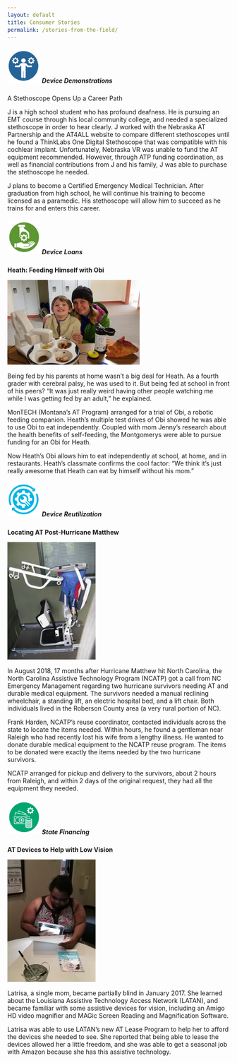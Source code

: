 ```yaml
---
layout: default
title: Consumer Stories
permalink: /stories-from-the-field/
---
```


  <div class="row">
    <div class="col-md-12">
      <div class="card">
        <h5 class="card-header"><img style="width:75px;" src="/assets/Device-Demo-icon.png"
            alt-text="Device Demo icon" />
          Device Demonstrations
        </h5>
        <div class="card-body">
          <p class="card-text">A Stethoscope Opens Up a Career Path </p>
          <p class="card-text">J is a high school student who has profound deafness. He is pursuing an EMT course
            through his local community college, and needed a specialized stethoscope in order to hear clearly. J worked
            with the Nebraska AT Partnership and the AT4ALL website to compare different stethoscopes until he found a
            ThinkLabs One Digital Stethoscope that was compatible with his cochlear implant. Unfortunately, Nebraska VR
            was unable to fund the AT equipment recommended. However, through ATP funding coordination, as well as
            financial contributions from J and his family, J was able to purchase the stethoscope he needed. </p>
          <p class="card-text">J plans to become a Certified Emergency Medical Technician. After graduation from high
            school, he will continue his training to become licensed as a paramedic. His stethoscope will allow him to
            succeed as he trains for and enters this career.</p>
        </div>
      </div>
      <div class="card">
        <h5 class="card-header">
          <img style="width:75px;" src="/assets/Device-Loan-icon.png" alt-text="Device Loan icon" /> Device Loans
        </h5>
        <div class="card-body">
          <p class="card-text"><b>Heath: Feeding Himself with Obi</b></p>
          <p><img style="max-width:300px;" src="/assets/MT_Device_Loan_2018.jpg" alt="Obi Eating with AT devices"
              class="img-fluid float-left pb-2 pr-2"></p>
          <p class="card-text">Being fed by his parents at home wasn’t a big deal for Heath. As a fourth grader with
            cerebral palsy, he was used to it. But being fed at school in front of his peers? “It was just really weird
            having other people watching me while I was getting fed by an adult,” he explained. </p>
          <p class="card-text">MonTECH (Montana’s AT Program) arranged for a trial of Obi, a robotic feeding companion.
            Heath’s multiple test drives of Obi showed he was able to use Obi to eat independently. Coupled with mom
            Jenny’s research about the health benefits of self-feeding, the Montgomerys were able to pursue funding for
            an Obi for Heath.</p>
          <p class="card-text">Now Heath’s Obi allows him to eat independently at school, at home, and in restaurants.
            Heath’s classmate confirms the cool factor: “We think it’s just really awesome that Heath can eat by himself
            without his mom.”</p>
        </div>
      </div>
      <div class="card">
        <h5 class="card-header">
          <img style="width:75px;" src="/assets/Device-Reuse-icon.png" alt-text="Device Reuse icon" /> Device
          Reutilization
        </h5>
        <div class="card-body">
          <p class="card-text"><b>Locating AT Post-Hurricane Matthew</b> </p>
          <p><img style="max-width:200px;" src="/assets/NC_device_Reutilization.jpg" alt="reclining wheelchair"
              class="img-fluid float-left pb-2 pr-2"></p>
          <p class="card-text">In August 2018, 17 months after Hurricane Matthew hit North Carolina, the North Carolina
            Assistive Technology Program (NCATP) got a call from NC Emergency Management regarding two hurricane
            survivors needing AT and durable medical equipment. The survivors needed a manual reclining wheelchair, a
            standing lift, an electric hospital bed, and a lift chair. Both individuals lived in the Roberson County
            area (a very rural portion of NC). </p>
          <p class="card-text">Frank Harden, NCATP’s reuse coordinator, contacted individuals across the state to locate
            the items needed. Within hours, he found a gentleman near Raleigh who had recently lost his wife from a
            lengthy illness. He wanted to donate durable medical equipment to the NCATP reuse program. The items to be
            donated were exactly the items needed by the two hurricane survivors. </p>
          <p class="card-text">NCATP arranged for pickup and delivery to the survivors, about 2 hours from Raleigh, and
            within 2 days of the original request, they had all the equipment they needed. </p>
        </div>
      </div>
      <div class="card">
        <h5 class="card-header">
          <img style="width:75px;" src="/assets/State-Financing-Icon.png" alt-text="State Financing icon" /> State
          Financing
        </h5>
        <div class="card-body">
          <p class="card-text"><b>AT Devices to Help with Low Vision</b> </p>
          <p><img style="max-width:200px;" src="/assets/LA_State_Financing.jpg" alt="Latrisa using magnifier hardware"
              class="img-fluid float-left pb-2 pr-2">
            <p class="card-text">Latrisa, a single mom, became partially blind in January 2017. She learned about the
              Louisiana Assistive Technology Access Network (LATAN), and became familiar with some assistive devices for
              vision, including an Amigo HD video magnifier and MAGic Screen Reading and Magnification Software. </p>
            <p class="card-text">Latrisa was able to use LATAN’s new AT Lease Program to help her to afford the devices
              she needed to see. She reported that being able to lease the devices allowed her a little freedom, and she
              was able to get a seasonal job with Amazon because she has this assistive technology. </p>
        </div>
      </div>
    </div>
  </div>

